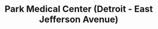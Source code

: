 ---
title: "Park Medical Center (Detroit - East Jefferson Avenue)"
url: /detroit/park-medical-center-detroit-east-jefferson-avenue/
shop: Optiker
---